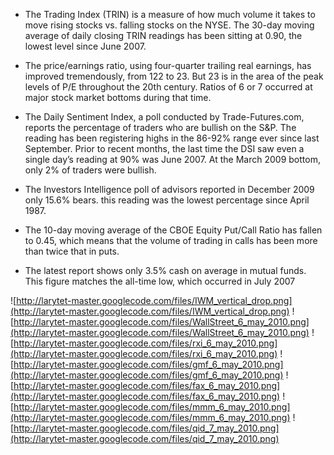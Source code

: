   * The Trading Index (TRIN) is a measure of how much volume it takes to move rising stocks vs. falling stocks on the NYSE. The 30-day moving average of daily closing TRIN readings has been sitting at 0.90, the lowest level since June 2007.

  * The price/earnings ratio, using four-quarter trailing real earnings, has improved tremendously, from 122 to 23. But 23 is in the area of the peak levels of P/E throughout the 20th century. Ratios of 6 or 7 occurred at major stock market bottoms during that time.

  * The Daily Sentiment Index, a poll conducted by Trade-Futures.com, reports the percentage of traders who are bullish on the S&P. The reading has been registering highs in the 86-92% range ever since last September. Prior to recent months, the last time the DSI saw even a single day’s reading at 90% was June 2007. At the March 2009 bottom, only 2% of traders were bullish.

  * The Investors Intelligence poll of advisors reported in December 2009 only 15.6% bears. this reading was the lowest percentage since April 1987.

  * The 10-day moving average of the CBOE Equity Put/Call Ratio has fallen to 0.45, which means that the volume of trading in calls has been more than twice that in puts.

  * The latest report shows only 3.5% cash on average in mutual funds. This figure matches the all-time low, which occurred in July 2007

![http://larytet-master.googlecode.com/files/IWM_vertical_drop.png](http://larytet-master.googlecode.com/files/IWM_vertical_drop.png)
![http://larytet-master.googlecode.com/files/WallStreet_6_may_2010.png](http://larytet-master.googlecode.com/files/WallStreet_6_may_2010.png)
![http://larytet-master.googlecode.com/files/rxi_6_may_2010.png](http://larytet-master.googlecode.com/files/rxi_6_may_2010.png)
![http://larytet-master.googlecode.com/files/gmf_6_may_2010.png](http://larytet-master.googlecode.com/files/gmf_6_may_2010.png)
![http://larytet-master.googlecode.com/files/fax_6_may_2010.png](http://larytet-master.googlecode.com/files/fax_6_may_2010.png)
![http://larytet-master.googlecode.com/files/mmm_6_may_2010.png](http://larytet-master.googlecode.com/files/mmm_6_may_2010.png)
![http://larytet-master.googlecode.com/files/qid_7_may_2010.png](http://larytet-master.googlecode.com/files/qid_7_may_2010.png)